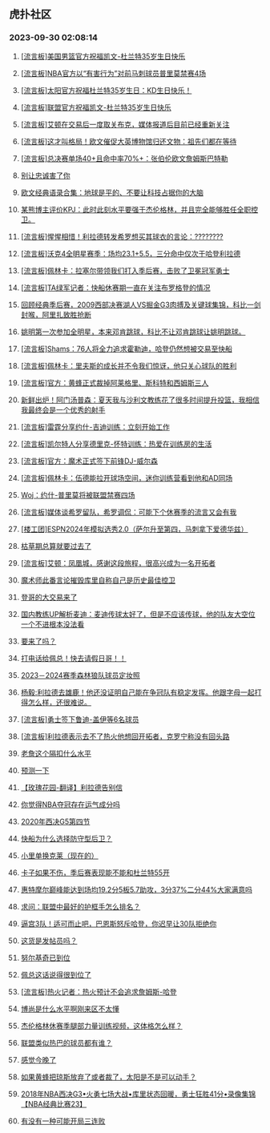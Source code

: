 ## 虎扑社区 
### 2023-09-30 02:08:14

1. [[流言板]美国男篮官方祝福凯文-杜兰特35岁生日快乐](https://bbs.hupu.com/62276711.html)

2. [[流言板]NBA官方以“有害行为”对前马刺球员普里莫禁赛4场](https://bbs.hupu.com/62277219.html)

3. [[流言板]太阳官方祝福杜兰特35岁生日：KD生日快乐！](https://bbs.hupu.com/62277166.html)

4. [[流言板]联盟官方祝福凯文-杜兰特35岁生日快乐](https://bbs.hupu.com/62275105.html)

5. [[流言板]艾顿在交易后一度取关布克，媒体报道后目前已经重新关注](https://bbs.hupu.com/62274867.html)

6. [[流言板]这才叫格局！欧文催促大英博物馆归还文物：祖先们都在等待](https://bbs.hupu.com/62268803.html)

7. [[流言板]总决赛单场40+且命中率70%+：张伯伦欧文詹姆斯巴特勒](https://bbs.hupu.com/62273443.html)

8. [别让忠诚害了你](https://bbs.hupu.com/62271732.html)

9. [欧文经典语录合集：地球是平的、不要让科技占据你的大脑](https://bbs.hupu.com/62270404.html)

10. [某熊博主评价KPJ：此时此刻水平要强于杰伦格林，并且完全能够胜任全职控卫。](https://bbs.hupu.com/62276475.html)

11. [[流言板]惺惺相惜！利拉德转发希罗想买其球衣的言论：????????](https://bbs.hupu.com/62277186.html)

12. [[流言板]沃克4全明星赛季：场均23.1+5.5，三分命中仅次于哈登利拉德](https://bbs.hupu.com/62277147.html)

13. [[流言板]佩林卡：拉塞尔带领我们打入季后赛，击败了卫冕冠军勇士](https://bbs.hupu.com/62270840.html)

14. [[流言板]TA绿军记者：快船休赛期一直在关注布罗格登的情况](https://bbs.hupu.com/62276137.html)

15. [回顾经典季后赛，2009西部决赛湖人VS掘金G3肉搏及关键球集锦，科比一剑封喉，阿里扎致胜抢断](https://bbs.hupu.com/62274357.html)

16. [姚明第一次参加全明星，本来邓肯跳球，科比不让邓肯跳球让姚明跳球。](https://bbs.hupu.com/62272778.html)

17. [[流言板]Shams：76人将全力追求霍勒迪，哈登仍然想被交易至快船](https://bbs.hupu.com/62269289.html)

18. [[流言板]佩林卡：里夫斯的成长并不令我们惊讶，他只关心球队的胜利](https://bbs.hupu.com/62271692.html)

19. [[流言板]官方：黄蜂正式裁掉阿莱格里、斯科特和西姆斯三人](https://bbs.hupu.com/62276886.html)

20. [新鲜出炉！阿门汤普森：夏天我与沙利文教练花了很多时间提升投篮，我相信我最终会是一个优秀的射手](https://bbs.hupu.com/62277511.html)

21. [[流言板]雷霆分享约什-吉迪训练：立刻开始工作](https://bbs.hupu.com/62277316.html)

22. [[流言板]凯尔特人分享德里克-怀特训练：热爱在训练房的生活](https://bbs.hupu.com/62277201.html)

23. [[流言板]官方：魔术正式签下前锋DJ-威尔森](https://bbs.hupu.com/62276731.html)

24. [[流言板]佩林卡：伍德能拉开球场空间，迷你训练营看到他和AD同场](https://bbs.hupu.com/62271604.html)

25. [Woj：约什-普里莫将被联盟禁赛四场](https://bbs.hupu.com/62277178.html)

26. [[流言板]媒体谈希罗留队，希罗调侃：可能下个休赛季的流言又会有我](https://bbs.hupu.com/62273332.html)

27. [[楼工团]ESPN2024年模拟选秀2.0（萨尔升至第四，马刺拿下爱德华兹）](https://bbs.hupu.com/62277333.html)

28. [枯草期总算就要过去了](https://bbs.hupu.com/62276737.html)

29. [[流言板]艾顿：凤凰城，感谢这段旅程，很高兴成为一名开拓者](https://bbs.hupu.com/62269147.html)

30. [魔术师此番言论摧毁库里自称自己是历史最佳控卫](https://bbs.hupu.com/62277619.html)

31. [登哥的大交易来了](https://bbs.hupu.com/62278033.html)

32. [国内教练UP解析麦迪：麦迪传球太好了，但是不应该传球，他的队友大空位一个不进根本没法看](https://bbs.hupu.com/62276769.html)

33. [要来了吗？](https://bbs.hupu.com/62277943.html)

34. [打电话给佩总！快去请假日哥！！](https://bbs.hupu.com/62276851.html)

35. [2023－2024赛季森林狼队球员定妆照](https://bbs.hupu.com/62277087.html)

36. [杨毅:利拉德去雄鹿！他还没证明自己能在争冠队有稳定发挥。他跟字母一起打得怎么样，还很难说。](https://bbs.hupu.com/62277485.html)

37. [[流言板]勇士签下鲁迪-盖伊等6名球员](https://bbs.hupu.com/62268074.html)

38. [[流言板]利拉德表示去不了热火他想回开拓者，克罗宁称没有回头路](https://bbs.hupu.com/62267998.html)

39. [老詹这个隔扣什么水平](https://bbs.hupu.com/62276873.html)

40. [预测一下](https://bbs.hupu.com/62276802.html)

41. [【玫瑰花园-翻译】利拉德告别信](https://bbs.hupu.com/62270040.html)

42. [你觉得NBA夺冠存在运气成分吗](https://bbs.hupu.com/62277688.html)

43. [2020年西决G5第四节](https://bbs.hupu.com/62269795.html)

44. [快船为什么选择防守型后卫？](https://bbs.hupu.com/62277581.html)

45. [小里单换克莱（现在的）](https://bbs.hupu.com/62276903.html)

46. [卡子如果不伤，季后赛表现能不能和杜兰特55开](https://bbs.hupu.com/62277654.html)

47. [惠特摩尔巅峰能达到场均19.2分5板5.7助攻，3分37%二分44%大家满意吗](https://bbs.hupu.com/62276384.html)

48. [求问：联盟中最好的护框手怎么排名？](https://bbs.hupu.com/62277585.html)

49. [逼宫3队！适可而止吧，巴恩斯怒斥哈登，你迟早让30队拒绝你](https://bbs.hupu.com/62276824.html)

50. [这货是发帖员吗？](https://bbs.hupu.com/62276967.html)

51. [努尔基奇已到位](https://bbs.hupu.com/62276773.html)

52. [佩总这话说得很到位了](https://bbs.hupu.com/62276990.html)

53. [[流言板]热火记者：热火预计不会追求詹姆斯-哈登](https://bbs.hupu.com/62267845.html)

54. [博尚是什么水平啊刚来区不太懂](https://bbs.hupu.com/62277227.html)

55. [杰伦格林休赛季腿部力量训练视频，这体格怎么样？](https://bbs.hupu.com/62277623.html)

56. [联盟类似热巴的球员都有谁？](https://bbs.hupu.com/62276890.html)

57. [感觉今晚了](https://bbs.hupu.com/62277291.html)

58. [如果黄蜂把琼斯放弃了或者裁了，太阳是不是可以动手？](https://bbs.hupu.com/62277231.html)

59. [2018年NBA西决G3•火勇七场大战•库里状态回暖，勇士狂胜41分•录像集锦【NBA经典比赛23】](https://bbs.hupu.com/62276405.html)

60. [有没有一种可能开局三连败](https://bbs.hupu.com/62276825.html)

